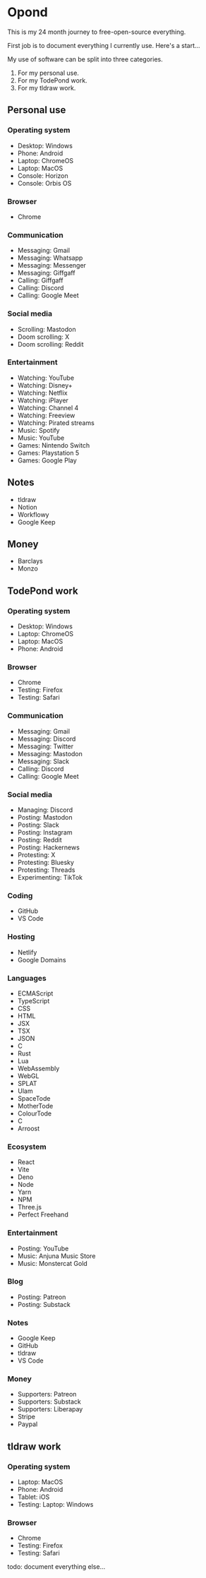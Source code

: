 # Opond
This is my 24 month journey to free-open-source everything.

First job is to document everything I currently use. Here's a start...

My use of software can be split into three categories.

1. For my personal use.
2. For my TodePond work.
3. For my tldraw work.

## Personal use

### Operating system

- Desktop: Windows
- Phone: Android
- Laptop: ChromeOS
- Laptop: MacOS
- Console: Horizon
- Console: Orbis OS

### Browser

- Chrome

### Communication

- Messaging: Gmail
- Messaging: Whatsapp
- Messaging: Messenger
- Messaging: Giffgaff
- Calling: Giffgaff
- Calling: Discord
- Calling: Google Meet

### Social media

- Scrolling: Mastodon
- Doom scrolling: X
- Doom scrolling: Reddit

### Entertainment

- Watching: YouTube
- Watching: Disney+
- Watching: Netflix
- Watching: iPlayer
- Watching: Channel 4
- Watching: Freeview
- Watching: Pirated streams
- Music: Spotify
- Music: YouTube
- Games: Nintendo Switch
- Games: Playstation 5
- Games: Google Play

## Notes
- tldraw
- Notion
- Workflowy
- Google Keep

## Money
- Barclays
- Monzo

## TodePond work

### Operating system

- Desktop: Windows
- Laptop: ChromeOS
- Laptop: MacOS
- Phone: Android

### Browser

- Chrome
- Testing: Firefox
- Testing: Safari

### Communication

- Messaging: Gmail
- Messaging: Discord
- Messaging: Twitter
- Messaging: Mastodon
- Messaging: Slack
- Calling: Discord
- Calling: Google Meet

### Social media

- Managing: Discord
- Posting: Mastodon
- Posting: Slack
- Posting: Instagram
- Posting: Reddit
- Posting: Hackernews
- Protesting: X
- Protesting: Bluesky
- Protesting: Threads
- Experimenting: TikTok

### Coding

- GitHub
- VS Code

### Hosting

- Netlify
- Google Domains

### Languages

- ECMAScript
- TypeScript
- CSS
- HTML
- JSX
- TSX
- JSON
- C
- Rust
- Lua
- WebAssembly
- WebGL
- SPLAT
- Ulam
- SpaceTode
- MotherTode
- ColourTode
- C
- Arroost

### Ecosystem

- React
- Vite
- Deno
- Node
- Yarn
- NPM
- Three.js
- Perfect Freehand

### Entertainment

- Posting: YouTube
- Music: Anjuna Music Store
- Music: Monstercat Gold

### Blog

- Posting: Patreon
- Posting: Substack

### Notes
- Google Keep
- GitHub
- tldraw
- VS Code

### Money

- Supporters: Patreon
- Supporters: Substack
- Supporters: Liberapay
- Stripe
- Paypal

## tldraw work 

### Operating system

- Laptop: MacOS
- Phone: Android
- Tablet: iOS
- Testing: Laptop: Windows

### Browser

- Chrome
- Testing: Firefox
- Testing: Safari

todo: document everything else...
